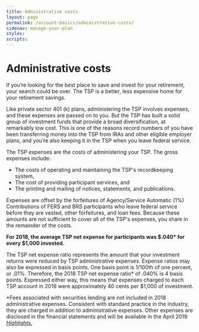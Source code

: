 ```yaml
---
title: Administrative costs
layout: page
permalink: /account-basics/administrative-costs/
sidenav: manage-your-plan
styles:
scripts:
---
```


# Administrative costs
If you’re looking for the best place to save and invest for your retirement, your search could be over. The TSP is a better, less expensive home for your retirement savings.

Like private sector 401 (k) plans, administering the TSP involves expenses, and these expenses are passed on to you. But the TSP has built a solid group of investment funds that provide a broad diversification, at remarkably low cost. This is one of the reasons record numbers of you have been transferring money into the TSP from IRAs and other eligible employer plans, and you’re also keeping it in the TSP when you leave federal service.

The TSP expenses are the costs of administering your TSP. The gross expenses include:
* The costs of operating and maintaining the TSP's recordkeeping system,
* The cost of providing participant services, and
* The printing and mailing of notices, statements, and publications.

Expenses are offset by the forfeitures of Agency/Service Automatic (1%) Contributions of FERS and BRS participants who leave federal service before they are vested, other forfeitures, and loan fees. Because these amounts are not sufficient to cover all of the TSP's expenses, you share in the remainder of the costs.

__For 2018, the average TSP net expense for participants was $.040* for every $1,000 invested.__

The TSP net expense ratio represents the amount that your investment returns were reduced by TSP administrative expenses. Expense ratios may also be expressed in basis points. One basis point is 1/100th of one percent, or .01%. Therefore, the 2018 TSP net expense ratio* of .040% is 4 basis points. Expressed either way, this means that expenses charged to each TSP account in 2018 were approximately 40 cents per $1,000 of investment.

*Fees associated with securities lending are not included in 2018 administrative expenses. Consistent with standard practice in the industry, they are charged in addition to administrative expenses. Other expenses are disclosed in the financial statements and will be available in the April 2019 [*Highlights.*](https://www.tsp.gov/forms/newsletterArchive.html)
